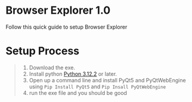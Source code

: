 # Browser Explorer 1.0
Follow this quick guide to setup Browser Explorer

# Setup Process
> 1. Download the exe.
> 2. Install python [Python 3.12.2](https://www.python.org/downloads/) or later.
> 3. Open up a command line and install PyQt5 and PyQtWebEngine using `Pip Install PyQt5` and `Pip Insall PyQtWebEngine`
> 4. run the exe file and you should be good 
